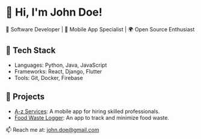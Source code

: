 # 👋 Hi, I'm John Doe!
🌟 Software Developer | 📱 Mobile App Specialist | 🌍 Open Source Enthusiast

## 🔧 Tech Stack
- Languages: Python, Java, JavaScript
- Frameworks: React, Django, Flutter
- Tools: Git, Docker, Firebase

## 🚀 Projects
- [A-z Services](https://github.com/JohnDoe/A-z-Services): A mobile app for hiring skilled professionals.
- [Food Waste Logger](https://github.com/JohnDoe/FoodWasteLogger): An app to track and minimize food waste.

📫 Reach me at: [john.doe@gmail.com](mailto:john.doe@gmail.com)
